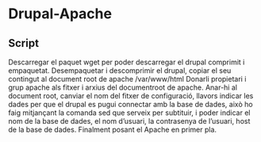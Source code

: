 # Drupal-Apache
 ## Script
 Descarregar el paquet wget per poder descarregar el drupal comprimit i empaquetat.
Desempaquetar i descomprimir el drupal, copiar el seu contingut al document root de apache /var/www/html
Donarli propietari i grup apache als fitxer i arxius del documentroot de apache.
Anar-hi al document root, canviar el nom del fitxer de configuració, llavors indicar les dades per que el drupal es pugui connectar amb la base de dades, això ho faig mitjançant la comanda sed que serveix per subtituir, i poder indicar el nom de la base de dades, el nom d’usuari, la contrasenya de l’usuari, host de la base de dades.
Finalment posant el Apache en primer pla.
